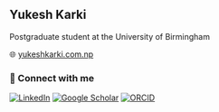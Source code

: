 ## Yukesh Karki

Postgraduate student at the University of Birmingham

🌐 [yukeshkarki.com.np](https://yukeshkarki.com.np/)

### 🔗 Connect with me

<!-- [![Website](https://img.shields.io/badge/Website-000000?logo=About.me&logoColor=white)](https://yukeshkarki.com.np) -->
[![LinkedIn](https://img.shields.io/badge/-LinkedIn-blue?logo=linkedin&logoColor=white)](https://www.linkedin.com/in/yukesh-karki-2b05bb1a4/)
[![Google Scholar](https://img.shields.io/badge/Google%20Scholar-4285F4?logo=googlescholar&logoColor=white)](https://scholar.google.com/citations?user=P8cTXUwAAAAJ&hl=en&authuser=1)
[![ORCID](https://img.shields.io/badge/ORCID-A6CE39?logo=orcid&logoColor=white)](https://orcid.org/my-orcid?orcid=0009-0000-8043-5298)



<!--
[![YouTube](https://img.shields.io/badge/-YouTube-red?logo=youtube&logoColor=white)](https://youtube.com/yourchannel)
[![Twitter](https://img.shields.io/badge/-Twitter-blue?logo=twitter&logoColor=white)](https://twitter.com/yourhandle)
[![Mastodon](https://img.shields.io/badge/-Fosstodon-purple?logo=mastodon&logoColor=white)](https://fosstodon.org/@yourhandle)
[![Bluesky](https://img.shields.io/badge/-Bluesky-blue?logo=bluesky&logoColor=white)](https://bsky.app/profile/yourhandle)

---
